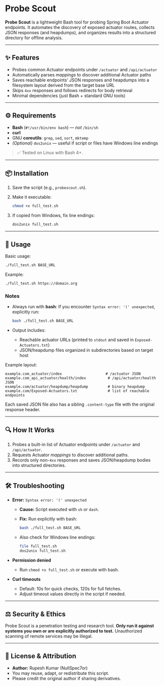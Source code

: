 # Probe Scout 

**Probe Scout** is a lightweight Bash tool for probing Spring Boot Actuator endpoints.
It automates the discovery of exposed actuator routes, collects JSON responses (and heapdumps), and organizes results into a structured directory for offline analysis.

---

## ✨ Features

* Probes common Actuator endpoints under `/actuator` and `/api/actuator`
* Automatically parses *mappings* to discover additional Actuator paths
* Saves reachable endpoints’ JSON responses and heapdumps into a filesystem layout derived from the target base URL
* Skips `4xx` responses and follows redirects for body retrieval
* Minimal dependencies (just Bash + standard GNU tools)

---

## ⚙️ Requirements

* **Bash** (`#!/usr/bin/env bash`) — *not* `/bin/sh`
* **curl**
* GNU **coreutils**: `grep`, `sed`, `sort`, `mktemp`
* *(Optional)* `dos2unix` — useful if script or files have Windows line endings

> ✅ Tested on Linux with Bash 4+.

---

## 📦 Installation

1. Save the script (e.g., `probescout.sh`).
2. Make it executable:

   ```bash
   chmod +x full_test.sh
   ```
3. If copied from Windows, fix line endings:

   ```bash
   dos2unix full_test.sh
   ```

---

## 🚀 Usage

Basic usage:

```bash
./full_test.sh BASE_URL
```

Example:

```bash
./full_test.sh https://domain.org
```

### Notes

* Always run with **bash**:
  If you encounter `Syntax error: '(' unexpected`, explicitly run:

  ```bash
  bash ./full_test.sh BASE_URL
  ```
* Output includes:

  * Reachable actuator URLs (printed to `stdout` and saved in `Exposed-Actuators.txt`)
  * JSON/heapdump files organized in subdirectories based on target host

Example layout:

```
example.com_actuator/index                    # /actuator JSON
example.com_api_actuator/health/index          # /api/actuator/health JSON
example.com/actuator/heapdump/heapdump         # binary heapdump
example.com/Exposed-Actuators.txt              # list of reachable endpoints
```

Each saved JSON file also has a sibling `.content-type` file with the original response header.

---

## 🔍 How It Works

1. Probes a built-in list of Actuator endpoints under `/actuator` and `/api/actuator`.
2. Requests Actuator *mappings* to discover additional paths.
3. Records only non-`4xx` responses and saves JSON/heapdump bodies into structured directories.

---

## 🛠 Troubleshooting

* **Error:** `Syntax error: '(' unexpected`

  * **Cause:** Script executed with `sh` or `dash`.
  * **Fix:** Run explicitly with bash:

    ```bash
    bash ./full_test.sh BASE_URL
    ```
  * Also check for Windows line endings:

    ```bash
    file full_test.sh
    dos2unix full_test.sh
    ```

* **Permission denied**

  * Run `chmod +x full_test.sh` or execute with bash.

* **Curl timeouts**

  * Default: 10s for quick checks, 120s for full fetches.
  * Adjust timeout values directly in the script if needed.

---

## ⚖️ Security & Ethics

Probe Scout is a penetration testing and research tool.
**Only run it against systems you own or are explicitly authorized to test.**
Unauthorized scanning of remote services may be illegal.

---

## 📜 License & Attribution

* **Author:** Rupesh Kumar (NullSpec7or)
* You may reuse, adapt, or redistribute this script.
* Please credit the original author if sharing derivatives.

